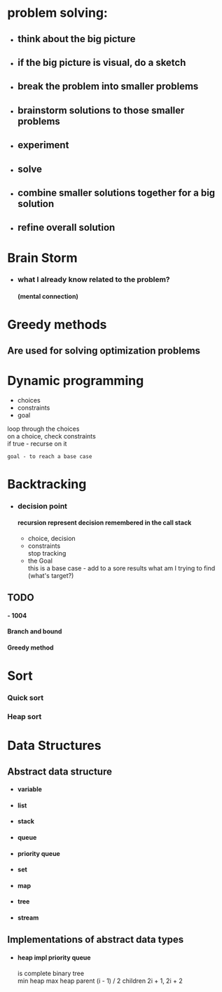 # problem solving:
   - ## think about the big picture
   - ## if the big picture is visual, do a sketch
   - ## break the problem into smaller problems
   - ## brainstorm solutions to those smaller problems
   - ## experiment
   - ## solve
   - ## combine smaller solutions together for a big solution
   - ## refine overall solution
   
# Brain Storm

   - ### what I already know related to the problem?
     #### (mental connection)
     
     
# Greedy methods
   ## Are used for solving optimization problems
   
# Dynamic programming
- choices
- constraints
- goal

 loop through the choices  
 on a choice, check constraints  
 if true - recurse on it
    
    goal - to reach a base case
 
# Backtracking

- ### decision point
    #### recursion represent decision remembered in the call stack
  - choice, decision
  - constraints  
    stop tracking
  - the Goal  
    this is a base case  - add to a sore results
    what am I trying to find (what's target?)
   

## TODO
####  - 1004

   #### Branch and bound
   #### Greedy method
   
# Sort

### Quick sort
### Heap sort

# Data Structures

## Abstract data structure
- #### variable
- #### list
- #### stack
- #### queue
- #### priority queue 
- #### set
- #### map
- #### tree
- #### stream

## Implementations of abstract data types
- #### heap impl priority queue
  is complete binary tree  
  min heap max heap 
  parent (i - 1) / 2 children 2i + 1, 2i + 2
  
  
